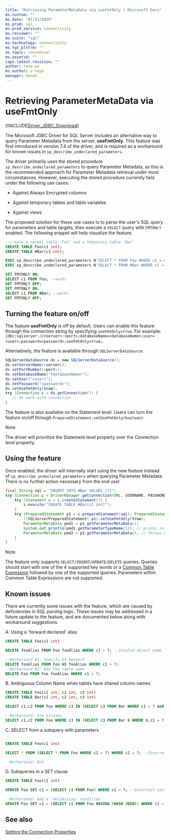 ```yaml
---
title: "Retrieving ParameterMetaData via useFmtOnly | Microsoft Docs"
ms.custom: ""
ms.date: "07/31/2019"
ms.prod: sql
ms.prod_service: connectivity
ms.reviewer: ""
ms.suite: "sql"
ms.technology: connectivity
ms.tgt_pltfrm: ""
ms.topic: conceptual
ms.assetid: ""
caps.latest.revision: ""
author: rene-ye
ms.author: v-reye
manager: kenvh
---
```

# Retrieving ParameterMetaData via useFmtOnly
[!INCLUDE[Driver_JDBC_Download](../../includes/driver_jdbc_download.md)]

  The Microsoft JDBC Driver for SQL Server includes an alternative way to query Parameter Metadata from the server, **useFmtOnly**. This feature was first introduced in version 7.4 of the driver, and is required as a workaround for known issues in `sp_describe_undeclared_parameters`.
  
  The driver primarily uses the stored procedure `sp_describe_undeclared_parameters` to query Parameter Metadata, as this is the recommended approach for Parameter Metadata retrieval under most circumstances. However, executing the stored procedure currently fails under the following use cases:
  
-   Against Always Encrypted columns
  
-   Against temporary tables and table variables
  
-   Against views 
  
  The proposed solution for these use cases is to parse the user's SQL query for parameters and table targets, then execute a `SELECT` query with `FMTONLY` enabled. The following snippet will help visualize the feature.
  
```sql
--create a normal table 'Foo' and a temporary table 'Bar'
CREATE TABLE Foo(c1 int);
CREATE TABLE #Bar(c1 int);

EXEC sp_describe_undeclared_parameters N'SELECT * FROM Foo WHERE c1 = @p0' --works fine
EXEC sp_describe_undeclared_parameters N'SELECT * FROM #Bar WHERE c1 = @p0' --fails with "Invalid object name '#Bar'"

SET FMTONLY ON;
SELECT c1 FROM Foo; --works
SET FMTONLY OFF;
SET FMTONLY ON;
SELECT c1 FROM #Bar; --works
SET FMTONLY OFF;
```
 
## Turning the feature on/off 
 The feature **useFmtOnly** is off by default. Users can enable this feature through the connection string by specifying `useFmtOnly=true`. For example: `jdbc:sqlserver://<server>:<port>;databaseName=<databaseName>;user=<user>;password=<password>;useFmtOnly=true;`.
 
 Alternatively, the feature is available through `SQLServerDataSource`.
 ```java
SQLServerDataSource ds = new SQLServerDataSource();
ds.setServerName(<server>);
ds.setPortNumber(<port>);
ds.setDatabaseName("<databaseName>");
ds.setUser("<user>");
ds.setPassword("<password>");
ds.setUseFmtOnly(true);
try (Connection c = ds.getConnection()) {
    // do work with connection
}
 ```
 
 The feature is also available on the Statement level. Users can turn the feature on/off through `PreparedStatement.setUseFmtOnly(boolean)`.
> [!NOTE]  
>  The driver will prioritize the Statement level property over the Connection level property.

## Using the feature
  Once enabled, the driver will internally start using the new feature instead of `sp_describe_undeclared_parameters` when querying Parameter Metadata. There is no further action necessary from the end user.
```java
final String sql = "INSERT INTO #Bar VALUES (?)";
try (Connection c = DriverManager.getConnection(URL, USERNAME, PASSWORD)) {
    try (Statement s = c.createStatement()) {
        s.execute("CREATE TABLE #Bar(c1 int)");
    }
    try (PreparedStatement p1 = c.prepareStatement(sql); PreparedStatement p2 = c.prepareStatement(sql)) {
        ((SQLServerPreparedStatement) p1).setUseFmtOnly(true);
        ParameterMetaData pmd1 = p1.getParameterMetaData();
        System.out.println(pmd1.getParameterTypeName(1)); // prints int
        ParameterMetaData pmd2 = p2.getParameterMetaData(); // throws exception, Invalid object name '#Bar'
    }
}
```
> [!NOTE]  
>  The feature only supports `SELECT/INSERT/UPDATE/DELETE` queries. Queries should start with one of the 4 supported key words or a [Common Table Expression](https://docs.microsoft.com/sql/t-sql/queries/with-common-table-expression-transact-sql?view=sql-server-2017) followed by one of the supported queries. Parameters within Common Table Expressions are not supported.

## Known issues
  There are currently some issues with the feature, which are caused by deficiencies in SQL parsing logic. These issues may be addressed in a future update to the feature, and are documented below along with workaround suggestions.
  
A. Using a 'forward declared' alias
```sql
CREATE TABLE Foo(c1 int)

DELETE fooAlias FROM Foo fooAlias WHERE c1 > ?; --Invalid object name 'fooAlias'

--Workaround #1: Specify AS keyword
DELETE fooAlias FROM Foo AS fooAlias WHERE c1 > ?;
--Workaround #2: Use the table name
DELETE Foo FROM Foo fooAlias WHERE c1 > ?;
```

B. Ambiguous Column Name when tables have shared column names
```sql
CREATE TABLE Foo(c1 int, c2 int, c3 int)
CREATE TABLE Bar(c1 int, c2 int, c3 int)

SELECT c1,c2 FROM Foo WHERE c3 IN (SELECT c3 FROM Bar WHERE c1 > ? and c2 < ? and c3 = ?); --Ambiguous Column Name

--Workaround: Use aliases
SELECT c1,c2 FROM Foo WHERE c3 IN (SELECT c3 FROM Bar b WHERE b.c1 = ? and b.c2 = ? and b.c3 = ?);
```

C. SELECT from a subquery with parameters
```sql

CREATE TABLE Foo(c1 int)

SELECT * FROM (SELECT * FROM Foo WHERE c1 = ?) WHERE c1 = ?; --Incorrect syntax near '?'

--Workaround: N/A
```

D. Subqueries in a SET clause
```sql
CREATE TABLE Foo(c1 int)

UPDATE Foo SET c1 = (SELECT c1 FROM Foo) WHERE c1 = ?; --Incorrect syntax near ')'

--Workaround: Add a 'delimiting' condition
UPDATE Foo SET c1 = (SELECT c1 FROM Foo HAVING (HASH JOIN)) WHERE c1 = ?;
```

## See also  
 [Setting the Connection Properties](../../connect/jdbc/setting-the-connection-properties.md)  
  
  
